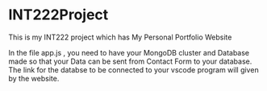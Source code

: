 # INT222Project
This is my INT222 project which has My Personal Portfolio Website

In the file app.js , you need to have your MongoDB cluster and Database made so that your Data can be sent from Contact Form to your database. The link for the databse to be connected to your vscode program will given by the website.
